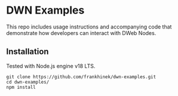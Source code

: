 # DWN Examples

This repo includes usage instructions and accompanying code that demonstrate how developers can interact with DWeb Nodes.

## Installation

Tested with Node.js engine v18 LTS.

```shelll
git clone https://github.com/frankhinek/dwn-examples.git
cd dwn-examples/
npm install
```
